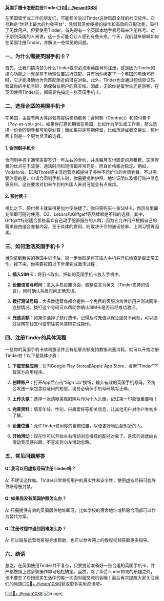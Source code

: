 **英国手機卡怎麽註冊Tinder[[TG💪+ @esim1088](https://t.me/s/esim1088)]**

在英国留学或工作的朋友们，可能都听说过Tinder这款风靡全球的社交软件。它号称是“世界上最大的约会平台”，凭借其简单便捷的操作和高效的匹配功能，吸引了无数用户。但要使用Tinder，首先得有一个英国本地手机号码来注册账号。对于刚到英国的人来说，这一步可能会让人感到有些头疼。今天，我们就来聊聊如何在英国注册Tinder，并解决一些常见的问题。

### 一、为什么需要英国手机卡？

首先，让我们搞清楚为什么Tinder要求必须用英国号码注册。这是因为Tinder的核心功能之一就是基于地理位置进行匹配。只有当你绑定了一个英国的电话号码时，它才能准确地为你匹配附近的潜在对象。此外，Tinder也会通过短信验证码验证你的手机号码，确保每位用户的真实性。因此，无论你是留学生还是游客，在英国使用Tinder前，都需要先搞定一张英国手机卡。

### 二、选择合适的英国手机卡

在英国，主要有两大类运营商提供移动服务：合同制（Contract）和预付费卡（Pay-as-you-go）。如果你打算长期留在英国，比如作为学生或工作者，那么选择一份合同制套餐可能更划算；而如果只是短期停留，比如旅游或者交换生，预付费卡则是一个更为灵活的选择。

#### 1. 合同制手机卡

合同制手机卡通常需要签订一年左右的合约，并且每月支付固定的月租费。这类套餐的优点在于流量、通话时间和短信都非常充足，而且价格相对稳定。例如，Vodafone、EE和Three等主流运营商都提供了多种不同价位的合同套餐。不过需要注意的是，申请合同制手机卡时，你需要提供护照、地址证明以及银行账户信息等资料，这些要求对初来乍到的外国人来说可能会有点麻烦。

#### 2. 预付费卡

相比之下，预付费卡就显得更加方便快捷了。你只需购买一张SIM卡，然后往里面充值即可随时使用。O2、Lebara和Giffgaff等品牌都是不错的选择。其中，Giffgaff特别适合那些喜欢自己动手配置服务的人群，因为它允许用户根据自己的需求自由组合套餐内容。至于具体的费用，则取决于你的通话频率、上网习惯等因素。

### 三、如何激活英国手机卡？

当你拿到新买的英国手机卡后，第一步当然是将其插入手机并开机检查是否正常工作。接下来，你需要按照以下步骤完成激活过程：

1. **插入SIM卡**：将旧卡取出，把新的英国手机卡放入手机中。
   
2. **设置语言与时间**：进入手机设置页面，调整语言为英文（Tinder支持的语言），同时确认系统时间正确无误。

3. **拨打测试号码**：大多数运营商都会提供一个免费的客服热线供新用户测试网络连接情况。拨打这个号码可以帮助你确认SIM卡是否已经成功激活。

4. **充值余额**：如果你选择了预付费卡，记得及时充值以保证服务不间断。可以通过官网在线支付或前往实体店铺完成操作。

### 四、注册Tinder的具体流程

一旦你的英国手机卡顺利激活并且有足够余额支持数据流量消耗，就可以开始注册Tinder啦！以下是具体步骤：

1. **下载安装应用**：访问Google Play Store或Apple App Store，搜索"Tinder"下载官方应用程序。

2. **创建账户**：打开App后点击“Sign Up”按钮，输入有效的英国手机号码。系统会发送一条包含验证码的短信，请务必确保手机号码填写正确。

3. **上传头像**：选择一张清晰美观的照片作为个人头像，记住第一印象很重要哦！

4. **完善资料**：填写年龄、性别、兴趣爱好等相关信息，让其他用户对你产生初步了解。

5. **设置位置**：允许Tinder访问你的当前位置，以便更好地匹配附近的人。

6. **开始滑动**：现在你可以开始左右滑动浏览推荐的配对对象了。喜欢的话就向右滑动表示感兴趣，不喜欢则向左滑动忽略。

### 五、常见问题解答

#### Q: 我可以用虚拟号码注册Tinder吗？
A: 不建议这样做。Tinder非常重视用户的真实性和安全性，使用虚拟号码可能导致账号被封禁。

#### Q: 如果我没有英国护照怎么办？
A: 只需提供有效的英国居住地址即可，比如学校的宿舍地址或租房合同都可以作为替代方案。

#### Q: 注册过程中遇到困难怎么办？
A: 可以联系运营商客服寻求帮助，也可以参考网上的教程视频获取更多指导。

### 六、结语

总之，在英国使用Tinder并不复杂，只要提前准备好一张合适的英国手机卡，并严格按照上述步骤操作即可轻松搞定。当然，除了享受Tinder带来的乐趣之外，也不要忘了珍惜现实生活中的每一次面对面交流机会哦！最后再次提醒大家关注我们的频道[[TG💪+ @esim1088](https://t.me/s/esim1088)]获取更多实用资讯吧~

[[TG💪+ @esim1088](https://t.me/s/esim1088) ![Image](https://i.postimg.cc/4NQfJmqS/Snipaste-2025-05-13-00-14-12.png)]